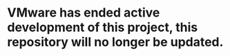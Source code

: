 <h1> VMware has ended active development of this project, this repository will no longer be updated.</h1><br>